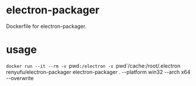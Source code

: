 # electron-packager
Dockerfile for electron-packager.


# usage
`docker run --it --rm -v `pwd`:/electron -v `pwd`/cache:/root/.electron renyufu/electron-packager electron-packager . --platform win32 --arch x64 --overwrite

